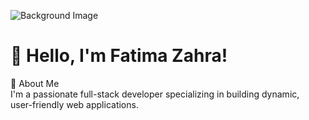 ![Background Image](https://your-image-link-here.png)

# 👋 Hello, I'm Fatima Zahra!  
🌟 About Me  
I'm a passionate full-stack developer specializing in building dynamic,  
user-friendly web applications.
